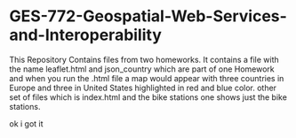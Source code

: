 # GES-772-Geospatial-Web-Services-and-Interoperability
This Repository Contains files from two homeworks.
It contains a file with the name leaflet.html and json_country which are part of one Homework and when you run the .html file a map would appear with three countries in Europe and three in United States highlighted in red and blue color.
other set of files which is index.html and the bike stations one shows just the bike stations.



ok i got it
